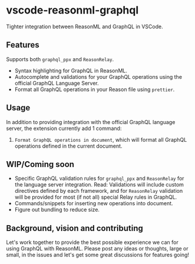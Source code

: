 # vscode-reasonml-graphql

Tighter integration between ReasonML and GraphQL in VSCode.

## Features

Supports both `graphql_ppx` and `ReasonRelay`.

- Syntax highlighting for GraphQL in ReasonML.
- Autocomplete and validations for your GraphQL operations using the official GraphQL Language Server.
- Format all GraphQL operations in your Reason file using `prettier`.

## Usage

In addition to providing integration with the official GraphQL language server, the extension currently add 1 command:

1. `Format GraphQL operations in document`, which will format all GraphQL operations defined in the current document.

## WIP/Coming soon

- Specific GraphQL validation rules for `graphql_ppx` and `ReasonRelay` for the language server integration. Read: Validations will include custom directives defined by each framework, and for `ReasonRelay` validation will be provided for most (if not all) special Relay rules in GraphQL.
- Commands/snippets for inserting new operations into document.
- Figure out bundling to reduce size.

## Background, vision and contributing

Let's work together to provide the best possible experience we can for using GraphQL with ReasonML. Please post any ideas or thoughts, large or small, in the issues and let's get some great discussions for features going!

